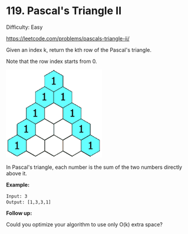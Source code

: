 # 119. Pascal's Triangle II

Difficulty: Easy

https://leetcode.com/problems/pascals-triangle-ii/

Given an index k, return the kth row of the Pascal's triangle.

Note that the row index starts from 0.

![triangle](PascalTriangle.gif)

In Pascal's triangle, each number is the sum of the two numbers directly above it.

**Example:**
```
Input: 3
Output: [1,3,3,1]
```

**Follow up:**

Could you optimize your algorithm to use only O(k) extra space?

